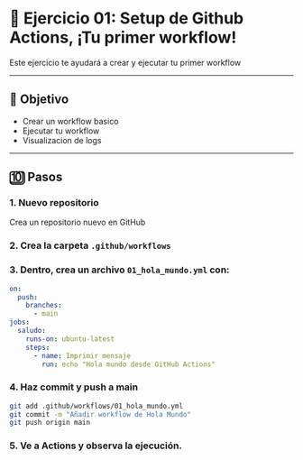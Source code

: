 # 🧪 Ejercicio 01: Setup de Github Actions, ¡Tu primer workflow!

Este ejercicio te ayudará a crear y ejecutar tu primer workflow

---

## 🎯 Objetivo

- Crear un workflow basico
- Ejecutar tu workflow
- Visualizacion de logs

---

## 🔟 Pasos

### 1.  Nuevo repositorio
Crea un repositorio nuevo en GitHub

### 2.  Crea la carpeta `.github/workflows`

### 3.  Dentro, crea un archivo `01_hola_mundo.yml` con:
```yaml copy
on:
  push:
    branches:
      - main
jobs:
  saludo:
    runs-on: ubuntu-latest
    steps:
      - name: Imprimir mensaje
        run: echo "Hola mundo desde GitHub Actions"
```

### 4.  Haz commit y push a main

```bash copy
git add .github/workflows/01_hola_mundo.yml
git commit -m "Añadir workflow de Hola Mundo"
git push origin main
```

### 5.  Ve a **Actions** y observa la ejecución.
